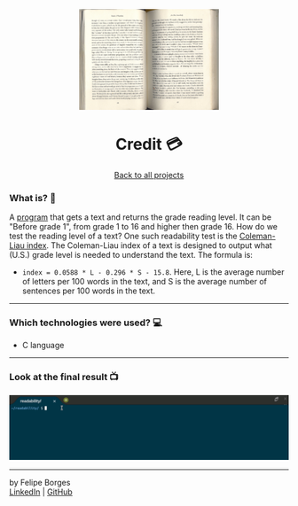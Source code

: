 <div align="center">	
	<img src="./.github/readabilityimg.jpg" alt="readabilityimg" width="50%"/>	
</div>

<div align="center">
	<h1>Credit 💳</h1>	
</div>

<div align="center">	
	<a href="https://github.com/felipejsborges/cs50_challenges#cs50x-challenges-">Back to all projects</a>
</div>

### What is? 🤔
A [program](./readability.c) that gets a text and returns the grade reading level. It can be "Before grade 1", from grade 1 to 16 and higher then grade 16. How do we test the reading level of a text? One such readability test is the [Coleman-Liau index](https://readabilityformulas.com/coleman-liau-readability-formula.php). The Coleman-Liau index of a text is designed to output what (U.S.) grade level is needed to understand the text. The formula is:

- `index = 0.0588 * L - 0.296 * S - 15.8`. Here, L is the average number of letters per 100 words in the text, and S is the average number of sentences per 100 words in the text.
<hr>

### Which technologies were used? 💻
- C language
<hr>

### Look at the final result 📺<br>
![readabilitygif](./.github/readability.gif)
<hr>

by Felipe Borges<br>
[LinkedIn](https://www.linkedin.com/in/felipejsborges) | [GitHub](https://github.com/felipejsborges)
